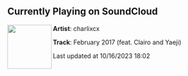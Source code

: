 ## Currently Playing on SoundCloud

[<img align="left" width="100" src="https://i1.sndcdn.com/artworks-ufa53bT4lR2m-0-t500x500.jpg">](https://soundcloud.com/charlixcx/february-2017-feat-clairo-and)

**Artist**: charlixcx 

**Track**: February 2017 (feat. Clairo and Yaeji)

Last updated at 10/16/2023 18:02
